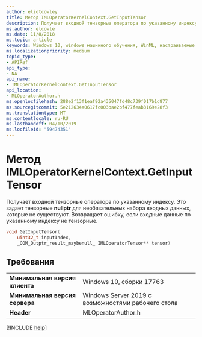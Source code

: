 ```yaml
---
author: eliotcowley
title: Метод IMLOperatorKernelContext.GetInputTensor
description: Получает входной тензорные оператора по указанному индексу.
ms.author: elcowle
ms.date: 11/8/2018
ms.topic: article
keywords: Windows 10, windows машинного обучения, WinML, настраиваемые операторы, GetInputTensor
ms.localizationpriority: medium
topic_type:
- APIRef
api_type:
- NA
api_name:
- IMLOperatorKernelContext.GetInputTensor
api_location:
- MLOperatorAuthor.h
ms.openlocfilehash: 288e2f13f1eaf92a435047fd48c739f017b1d877
ms.sourcegitcommit: 5e212634a0617fc003bae2bf477feab3169e28f3
ms.translationtype: MT
ms.contentlocale: ru-RU
ms.lasthandoff: 04/10/2019
ms.locfileid: "59474351"
---
```

# <a name="imloperatorkernelcontextgetinputtensor-method"></a>Метод IMLOperatorKernelContext.GetInputTensor

Получает входной тензорные оператора по указанному индексу. Это задает тензорные **nullptr** для необязательных набора входных данных, которые не существуют. Возвращает ошибку, если входные данные по указанному индексу не тензорные.

```cpp
void GetInputTensor(
    uint32_t inputIndex, 
    _COM_Outptr_result_maybenull_ IMLOperatorTensor** tensor)
```

## <a name="requirements"></a>Требования

| | |
|-|-|
| **Минимальная версия клиента** | Windows 10, сборки 17763 |
| **Минимальная версия сервера** | Windows Server 2019 с возможностями рабочего стола |
| **Header** | MLOperatorAuthor.h |

[!INCLUDE [help](../includes/get-help.md)]
